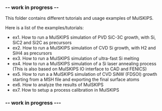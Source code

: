 
### -- work in progress --

This folder contains different tutorials and usage examples of MulSKIPS.

Here is a list of the examples/tutorials:

- ex1. How to run a MulSKIPS simulation of PVD SiC-3C growth, with Si, SiC2 and Si2C as precursors
- ex2. How to run a MulSKIPS simulation of CVD Si growth, with H2 and SiH4 as precursors
- ex3. How to run a MulSKIPS simulation of ultra-fast Si melting
- ex4. How to run a MulSKIPS simulation of a Si laser annealing process (This is also based on MulSKIPS IO interface to CAD and FENICS)
- ex5. How to run a a MulSKIPS simulation of CVD SiNW (FDSOI) growth starting from a MSH file and exporting the final surface atoms
- ex6. How to analyze the results of MulSKIPS 
- ex7. How to setup a process calibration in MulSKIPS

### -- work in progress ---
